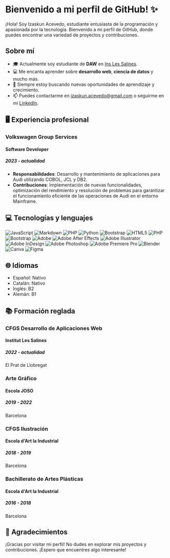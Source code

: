 # Bienvenido a mi perfil de GitHub! ✨

¡Hola! Soy Izaskun Acevedo, estudiante entusiasta de la programación y apasionada por la tecnología. Bienvenido a mi perfil de GitHub, donde puedes encontrar una variedad de proyectos y contribuciones.


## Sobre mí
- 🎓 Actualmente soy estudiante de **DAW** en [Ins Les Salines](https://inslessalines.cat/index.php/ca/).
- 💻 Me encanta aprender sobre **desarrollo web**, **ciencia de datos** y mucho más.
- 🌱 Siempre estoy buscando nuevas oportunidades de aprendizaje y crecimiento.
- 📫 Puedes contactarme en izaskun.acevedo@gmail.com o seguirme en mi [LinkedIn](https://www.linkedin.com/in/izaskun-acevedo-campos-7a6a0a167/).


## 🖥️ Experiencia profesional 
### Volkswagen Group Services
#### Software Developer
##### 2023 - actualidad
- **Responsabilidades**: Desarrollo y mantenimiento de aplicaciones para Audi utilizando COBOL, JCL y DB2.
- **Contribuciones**: Implementación de nuevas funcionalidades, optimización del rendimiento y resolución de problemas para garantizar el funcionamiento eficiente de las operaciones de Audi en el entorno Mainframe.


## 💻 Tecnologías y lenguajes
![JavaScript](https://img.shields.io/badge/javascript-%23323330.svg?style=for-the-badge&logo=javascript&logoColor=%23F7DF1E) ![Markdown](https://img.shields.io/badge/markdown-%23000000.svg?style=for-the-badge&logo=markdown&logoColor=white) ![PHP](https://img.shields.io/badge/php-%23777BB4.svg?style=for-the-badge&logo=php&logoColor=white) ![Python](https://img.shields.io/badge/python-3670A0?style=for-the-badge&logo=python&logoColor=ffdd54) ![Bootstrap](https://img.shields.io/badge/bootstrap-%238511FA.svg?style=for-the-badge&logo=bootstrap&logoColor=white) ![HTML5](https://img.shields.io/badge/html5-%23E34F26.svg?style=for-the-badge&logo=html5&logoColor=white) ![PHP](https://img.shields.io/badge/php-%23777BB4.svg?style=for-the-badge&logo=php&logoColor=white) ![Bootstrap](https://img.shields.io/badge/bootstrap-%238511FA.svg?style=for-the-badge&logo=bootstrap&logoColor=white) ![Adobe](https://img.shields.io/badge/adobe-%23FF0000.svg?style=for-the-badge&logo=adobe&logoColor=white) ![Adobe After Effects](https://img.shields.io/badge/Adobe%20After%20Effects-9999FF.svg?style=for-the-badge&logo=Adobe%20After%20Effects&logoColor=white) ![Adobe Illustrator](https://img.shields.io/badge/adobe%20illustrator-%23FF9A00.svg?style=for-the-badge&logo=adobe%20illustrator&logoColor=white) ![Adobe InDesign](https://img.shields.io/badge/Adobe%20InDesign-49021F?style=for-the-badge&logo=adobeindesign&logoColor=FF3366) ![Adobe Photoshop](https://img.shields.io/badge/adobe%20photoshop-%2331A8FF.svg?style=for-the-badge&logo=adobe%20photoshop&logoColor=white) ![Adobe Premiere Pro](https://img.shields.io/badge/Adobe%20Premiere%20Pro-9999FF.svg?style=for-the-badge&logo=Adobe%20Premiere%20Pro&logoColor=white) ![Blender](https://img.shields.io/badge/blender-%23F5792A.svg?style=for-the-badge&logo=blender&logoColor=white) ![Canva](https://img.shields.io/badge/Canva-%2300C4CC.svg?style=for-the-badge&logo=Canva&logoColor=white) ![Figma](https://img.shields.io/badge/figma-%23F24E1E.svg?style=for-the-badge&logo=figma&logoColor=white)


## 🌐 Idiomas
- Español: Nativo
- Catalán: Nativo
- Inglés: B2
- Alemán: B1


## 📚 Formación reglada 
### CFGS Desarrollo de Aplicaciones Web
#### Institut Les Salines
##### 2022 - actualidad
El Prat de Llobregat

### Arte Gráfico
#### Escola JOSO
##### 2019 - 2022
Barcelona

### CFGS Ilustración
#### Escola d'Art la Industrial
##### 2018 - 2019
Barcelona

### Bachillerato de Artes Plásticas
#### Escola d'Art la Industrial
##### 2016 - 2018
Barcelona


## 💫 Agradecimientos 
¡Gracias por visitar mi perfil! No dudes en explorar mis proyectos y contribuciones. ¡Espero que encuentres algo interesante!
